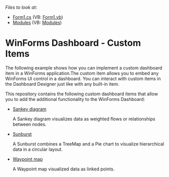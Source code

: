 *Files to look at*:

* [Form1.cs](./CS/CustomItemsSample/Form1.cs) (VB: [Form1.vb](./VB/CustomItemsSample/Form1.vb))
* [Modules](./CS/CustomItemsSample/CustomItems/) (VB: [Modules](./VB/CustomItemsSample/CustomItems/))

# WinForms Dashboard - Custom Items

The following example shows how you can implement a custom dashboard item in a WinForms application.The custom item allows you to embed any WinForms UI control in a dashboard. You can interact with custom items in the Dashboard Designer just like with any built-in item.

This repository contains the following custom dashboard items that allow you to add the additional functionality to the WinForms Dashboard:

* [Sankey diagram](./CS/CustomItemsSample/CustomItems/SankeyChart/readme.md)

    A Sankey diagram visualizes data as weighted flows or relationships between nodes. 
* [Sunburst](./CS/CustomItemsSample/CustomItems/SunburstChart/readme.md)

    A Sunburst combines a TreeMap and a Pie chart to visualize hierarchical data in a circular layout. 
* [Waypoint map](./CS/CustomItemsSample/CustomItems/WaypointMap/readme.md) 

    A Waypoint map visualized data as linked points.

